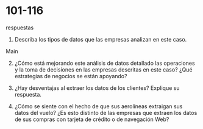 # 101-116
respuestas

1. Describa los tipos de datos que las empresas analizan
en este caso.

Main

2. ¿Cómo está mejorando este análisis de datos detallado
las operaciones y la toma de decisiones en las empresas
descritas en este caso? ¿Qué estrategias de negocios se
están apoyando?

3. ¿Hay desventajas al extraer los datos de los clientes?
Explique su respuesta.

4. ¿Cómo se siente con el hecho de que sus aerolíneas
extraigan sus datos del vuelo? ¿Es esto distinto de las
empresas que extraen los datos de sus compras con
tarjeta de crédito o de navegación Web?

